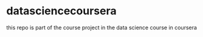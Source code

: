 # datasciencecoursera
this repo is part of the course project in the data science course in coursera
